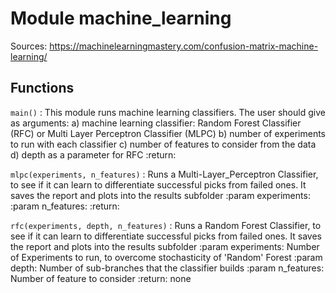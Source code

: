 Module machine_learning
=======================
Sources:
https://machinelearningmastery.com/confusion-matrix-machine-learning/

Functions
---------

    
`main()`
:   This module runs machine learning classifiers.
    The user should give as arguments:
        a) machine learning classifier: Random Forest Classifier (RFC) or Multi Layer Perceptron Classifier (MLPC)
        b) number of experiments to run with each classifier
        c) number of features to consider from the data
        d) depth as a parameter for RFC
    :return:

    
`mlpc(experiments, n_features)`
:   Runs a Multi-Layer_Perceptron Classifier, to see if it can learn to differentiate successful picks from failed ones.
    It saves the report and plots into the results subfolder
    :param experiments:
    :param n_features:
    :return:

    
`rfc(experiments, depth, n_features)`
:   Runs a Random Forest Classifier, to see if it can learn to differentiate successful picks from failed ones.
    It saves the report and plots into the results subfolder
    :param experiments: Number of Experiments to run, to overcome stochasticity of 'Random' Forest
    :param depth: Number of sub-branches that the classifier builds
    :param n_features: Number of feature to consider
    :return: none